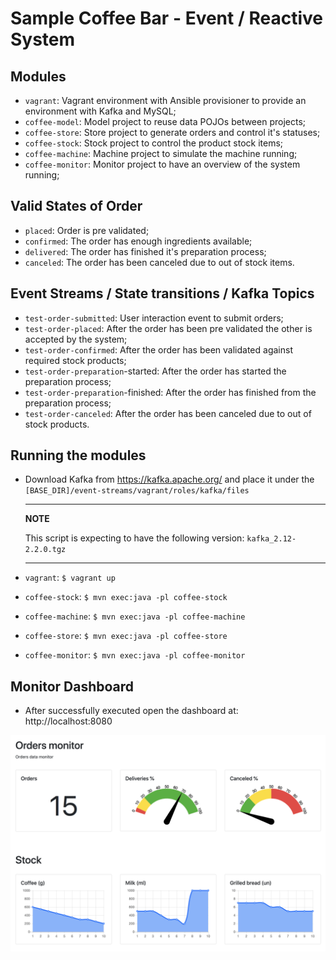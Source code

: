 # Sample Coffee Bar - Event / Reactive System

## Modules

- `vagrant`: Vagrant environment with Ansible provisioner to provide an environment with Kafka and MySQL; 
- `coffee-model`: Model project to reuse data POJOs between projects;
- `coffee-store`: Store project to generate orders and control it's statuses;
- `coffee-stock`: Stock project to control the product stock items;
- `coffee-machine`: Machine project to simulate the machine running;
- `coffee-monitor`: Monitor project to have an overview of the system running;

## Valid States of Order

 - `placed`: Order is pre validated;
 - `confirmed`: The order has enough ingredients available;
 - `delivered`: The order has finished it's preparation process;
 - `canceled`: The order has been canceled due to out of stock items.

## Event Streams / State transitions / Kafka Topics

 - `test-order-submitted`: User interaction event to submit orders;
 - `test-order-placed`: After the order has been pre validated the other is accepted by the system;
 - `test-order-confirmed`: After the order has been validated against required stock products;
 - `test-order-preparation`-started: After the order has started the preparation process;
 - `test-order-preparation`-finished: After the order has finished from the preparation process;
 - `test-order-canceled`: After the order has been canceled due to out of stock products.

## Running the modules

- Download Kafka from https://kafka.apache.org/ and place it under the `[BASE_DIR]/event-streams/vagrant/roles/kafka/files`
    
    ---
    **NOTE**
    
    This script is expecting to have the following version: `kafka_2.12-2.2.0.tgz`
    
    ---
- `vagrant`: `$ vagrant up`
- `coffee-stock`: `$ mvn exec:java -pl coffee-stock`
- `coffee-machine`: `$ mvn exec:java -pl coffee-machine`
- `coffee-store`: `$ mvn exec:java -pl coffee-store`
- `coffee-monitor`: `$ mvn exec:java -pl coffee-monitor`
 
## Monitor Dashboard

 - After successfully executed open the dashboard at: http://localhost:8080
 
![Monitor Running](monitor-running.png)